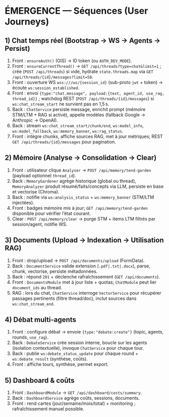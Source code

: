 # ÉMERGENCE — Séquences (User Journeys)

## 1) Chat temps réel (Bootstrap → WS → Agents → Persist)
1. Front : `ensureAuth()` (GIS) → ID token (ou `AUTH_DEV_MODE`).
2. Front : `ensureCurrentThread()` → `GET /api/threads?type=chat&limit=1` ; crée (`POST /api/threads`) si vide, hydrate `state.threads.map` via `GET /api/threads/{id}/messages?limit=50`.
3. Front : ouverture WS `wss:///ws/{session_id}` (sub-proto `jwt` + token) → écoute `ws:session_established`.
4. Front : envoi `{type:"chat.message", payload:{text, agent_id, use_rag, thread_id}}` ; watchdog REST (`POST /api/threads/{id}/messages`) si `ws:chat_stream_start` ne survient pas en 1,5 s.
5. Back : `ChatService` persiste message, enrichit prompt (mémoire STM/LTM + RAG si activé), appelle modèles (fallback Google → Anthropic → OpenAI).
6. Back : stream `ws:chat_stream_start/chunk/end`, `ws:model_info`, `ws:model_fallback`, `ws:memory_banner`, `ws:rag_status`.
7. Front : intègre chunks, affiche sources RAG, met à jour métriques; REST `GET /api/threads/{id}/messages` pour pagination.

## 2) Mémoire (Analyse → Consolidation → Clear)
1. Front : utilisateur clique `Analyser` → `POST /api/memory/tend-garden` (payload optionnel `thread_id`).
2. Back : `MemoryGardener` agrège historique (global ou thread), `MemoryAnalyzer` produit résumé/faits/concepts via LLM, persiste en base et vectorise (Chroma).
3. Back : notifie via `ws:analysis_status` + `ws:memory_banner` (STM/LTM injectées).
4. Front : badges mémoire mis à jour; `GET /api/memory/tend-garden` disponible pour vérifier l’état courant.
5. Clear : `POST /api/memory/clear` → purge STM + items LTM filtrés par session/agent, notifie WS.

## 3) Documents (Upload → Indexation → Utilisation RAG)
1. Front : drop/upload → `POST /api/documents/upload` (FormData).
2. Back : `DocumentService` valide extension (`.pdf|.txt|.docx`), parse, chunk, vectorise, persiste métadonnées.
3. Back : répond `201` + déclenche rafraîchissement (`GET /api/documents`).
4. Front : `DocumentsModule` met à jour liste + quotas; `ChatModule` peut lier `document_ids` au thread.
5. RAG : lors du chat, `ChatService` interroge `VectorService` pour récupérer passages pertinents (filtre thread/doc), inclut sources dans `ws:chat_stream_end`.

## 4) Débat multi-agents
1. Front : configure débat → envoie `{type:"debate:create"}` (topic, agents, rounds, `use_rag`).
2. Back : `DebateService` crée session interne, boucle sur les agents (isolation contextuelle), invoque `ChatService` pour chaque tour.
3. Back : publie `ws:debate_status_update` pour chaque round + `ws:debate_result` (synthèse, coûts).
4. Front : affiche tours, synthèse, permet export.

## 5) Dashboard & coûts
1. Front : `DashboardModule` → `GET /api/dashboard/costs/summary`.
2. Back : `DashboardService` agrège coûts, sessions, documents.
3. Front : rend cartes (jour/semaine/mois/total) + monitoring ; rafraîchissement manuel possible.
